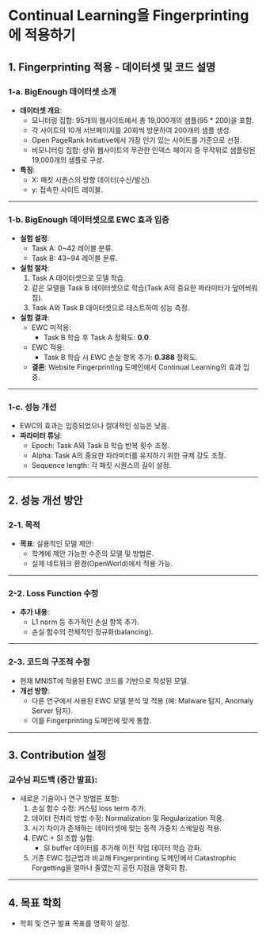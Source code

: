 # Continual Learning을 Fingerprinting에 적용하기

## 1. Fingerprinting 적용 - 데이터셋 및 코드 설명

### 1-a. BigEnough 데이터셋 소개
- **데이터셋 개요**:
  - 모니터링 집합: 95개의 웹사이트에서 총 19,000개의 샘플(95 * 200)을 포함.
  - 각 사이트의 10개 서브페이지를 20회씩 방문하여 200개의 샘플 생성.
  - Open PageRank Initiative에서 가장 인기 있는 사이트를 기준으로 선정.
  - 비모니터링 집합: 상위 웹사이트의 무관한 인덱스 페이지 중 무작위로 샘플링된 19,000개의 샘플로 구성.
- **특징**:
  - X: 패킷 시퀀스의 방향 데이터(수신/발신).
  - y: 접속한 사이트 레이블.

---

### 1-b. BigEnough 데이터셋으로 EWC 효과 입증
- **실험 설정**:
  - Task A: 0~42 레이블 분류.
  - Task B: 43~94 레이블 분류.
- **실험 절차**:
  1. Task A 데이터셋으로 모델 학습.
  2. 같은 모델을 Task B 데이터셋으로 학습(Task A의 중요한 파라미터가 덮어씌워짐).
  3. Task A와 Task B 데이터셋으로 테스트하여 성능 측정.
- **실험 결과**:
  - EWC 미적용:
    - Task B 학습 후 Task A 정확도: **0.0**.
  - EWC 적용:
    - Task B 학습 시 EWC 손실 항목 추가: **0.388** 정확도.
  - **결론**: Website Fingerprinting 도메인에서 Continual Learning의 효과 입증.

---

### 1-c. 성능 개선
- EWC의 효과는 입증되었으나 절대적인 성능은 낮음.
- **파라미터 튜닝**:
  - Epoch: Task A와 Task B 학습 반복 횟수 조정.
  - Alpha: Task A의 중요한 파라미터를 유지하기 위한 규제 강도 조정.
  - Sequence length: 각 패킷 시퀀스의 길이 설정.

---

## 2. 성능 개선 방안

### 2-1. 목적
- **목표**: 실용적인 모델 제안:
  - 학계에 제안 가능한 수준의 모델 및 방법론.
  - 실제 네트워크 환경(OpenWorld)에서 적용 가능.

---

### 2-2. Loss Function 수정
- **추가 내용**:
  - L1 norm 등 추가적인 손실 항목 추가.
  - 손실 함수의 전체적인 정규화(balancing).

---

### 2-3. 코드의 구조적 수정
- 현재 MNIST에 적용된 EWC 코드를 기반으로 작성된 모델.
- **개선 방향**:
  - 다른 연구에서 사용된 EWC 모델 분석 및 적용 (예: Malware 탐지, Anomaly Server 탐지).
  - 이를 Fingerprinting 도메인에 맞게 통합.

---

## 3. Contribution 설정

### 교수님 피드백 (중간 발표):
- 새로운 기술이나 연구 방법론 포함:
  1. 손실 함수 수정: 커스텀 loss term 추가.
  2. 데이터 전처리 방법 수정: Normalization 및 Regularization 적용.
  3. 시기 차이가 존재하는 데이터셋에 맞는 동적 가중치 스케일링 적용.
  4. EWC + SI 조합 실험:
     - SI buffer 데이터를 추가해 이전 작업 데이터 학습 강화.
  5. 기존 EWC 접근법과 비교해 Fingerprinting 도메인에서 Catastrophic Forgetting을 얼마나 줄였는지 공헌 지점을 명확히 함.

---

## 4. 목표 학회
- 학회 및 연구 발표 목표를 명확히 설정.

